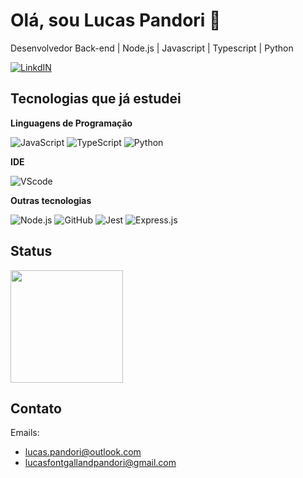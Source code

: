 # Olá, sou Lucas Pandori 🌌
Desenvolvedor Back-end | Node.js | Javascript | Typescript | Python
 
 [![LinkdIN](https://img.shields.io/badge/LinkedIn-0077B5?style=for-the-badge&logo=linkedin&logoColor=white)](https://www.linkedin.com/in/lucas-pandori/)

## Tecnologias que já estudei

**Linguagens de Programação**

![JavaScript](https://img.shields.io/badge/JavaScript-F7DF1E?style=for-the-badge&logo=javascript&logoColor=black) ![TypeScript](https://img.shields.io/badge/TypeScript-007ACC?style=for-the-badge&logo=typescript&logoColor=white) ![Python](https://img.shields.io/badge/Python-14354C?style=for-the-badge&logo=python&logoColor=white)

**IDE**

![VScode](https://img.shields.io/badge/Visual_Studio_Code-0078D4?style=for-the-badge&logo=visual%20studio%20code&logoColor=white)

**Outras tecnologias**

![Node.js](https://img.shields.io/badge/Node.js-43853D?style=for-the-badge&logo=node.js&logoColor=white) ![GitHub](https://img.shields.io/badge/GitHub-100000?style=for-the-badge&logo=github&logoColor=white) ![Jest](https://img.shields.io/badge/Jest-323330?style=for-the-badge&logo=Jest&logoColor=whit) ![Express.js](https://img.shields.io/badge/Express.js-404D59?style=for-the-badge)

## Status

<img loading="lazy" height="180em" src="https://github-readme-stats.vercel.app/api?username=LucasPandori&show_icons=true&theme=radical&include_all_commits=true&count_private=false"/>

## Contato

Emails:
* lucas.pandori@outlook.com
* lucasfontgallandpandori@gmail.com
